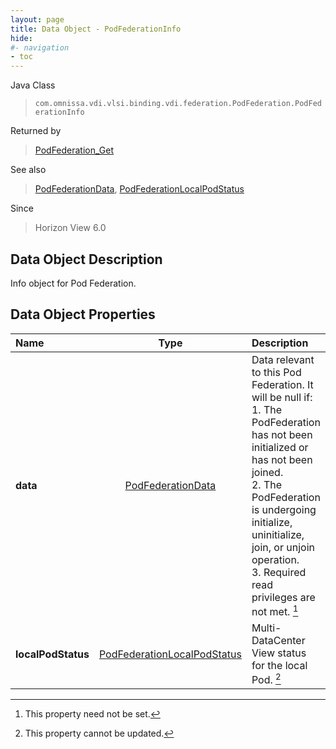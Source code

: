```yaml
---
layout: page
title: Data Object - PodFederationInfo
hide:
#- navigation
- toc
---
```






Java Class
> `com.omnissa.vdi.vlsi.binding.vdi.federation.PodFederation.PodFederationInfo`

Returned by
> [PodFederation_Get](vdi.federation.PodFederation.md#get)

See also
> [PodFederationData](vdi.federation.PodFederation.PodFederationData.md), [PodFederationLocalPodStatus](vdi.federation.PodFederation.LocalPodStatus.md)

Since
> Horizon View 6.0


## Data Object Description

Info object for Pod Federation.

## Data Object Properties

 Name | Type | Description
:---|:---:|:---
**data**| [PodFederationData](vdi.federation.PodFederation.PodFederationData.md)|  Data relevant to this Pod Federation. It will be null if:<br>1\. The PodFederation has not been initialized or has not been joined.<br>2\. The PodFederation is undergoing initialize, uninitialize, join, or unjoin operation.<br>3\. Required read privileges are not met. [^1]
**localPodStatus**| [PodFederationLocalPodStatus](vdi.federation.PodFederation.LocalPodStatus.md)|  Multi-DataCenter View status for the local Pod. [^2]


 


[^1]: This property need not be set.
[^2]: This property cannot be updated.